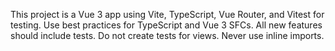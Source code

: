 <!-- Use this file to provide workspace-specific custom instructions to Copilot. For more details, visit https://code.visualstudio.com/docs/copilot/copilot-customization#_use-a-githubcopilotinstructionsmd-file -->

This project is a Vue 3 app using Vite, TypeScript, Vue Router, and Vitest for testing. Use best practices for TypeScript and Vue 3 SFCs. All new features should include tests.
Do not create tests for views.
Never use inline imports.
